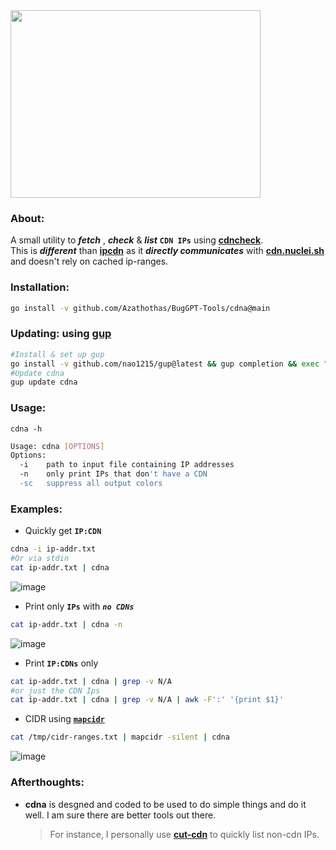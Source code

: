 <img src="https://user-images.githubusercontent.com/58171889/232501093-32a48356-281b-4f16-9dbb-f15b4421edf8.gif" width="400" height="300">

### About:
A small utility to ***fetch*** , ***check*** & ***list*** **`CDN IPs`** using [**cdncheck**](https://github.com/projectdiscovery/cdncheck).                                                           
This is ***different*** than [**ipcdn**](https://github.com/six2dez/ipcdn) as it ***directly communicates*** with [**cdn.nuclei.sh**](https://cdn.nuclei.sh/) and doesn't rely on cached ip-ranges. 

### **Installation**:
```bash 
go install -v github.com/Azathothas/BugGPT-Tools/cdna@main
``` 
### **Updating**: using [gup](https://github.com/nao1215/gup)
```bash
#Install & set up gup
go install -v github.com/nao1215/gup@latest && gup completion && exec "$SHELL"
#Update cdna
gup update cdna
```
### Usage:
`cdna -h`
```bash 
Usage: cdna [OPTIONS]
Options:
  -i    path to input file containing IP addresses
  -n    only print IPs that don't have a CDN
  -sc   suppress all output colors
```

### Examples: 
 - Quickly get **`IP:CDN`**
```bash
cdna -i ip-addr.txt 	
#Or via stdin
cat ip-addr.txt | cdna
```
![image](https://user-images.githubusercontent.com/58171889/232415653-a076a836-bce6-47e9-bf8c-b6166f647af8.png)
 - Print only **`IPs`** with ***`no CDNs`***
```bash 
cat ip-addr.txt | cdna -n
```
![image](https://user-images.githubusercontent.com/58171889/232415863-249ce264-c0d5-4839-a034-eaf7252cfb9f.png)
 - Print **`IP:CDNs`** only
```bash
cat ip-addr.txt | cdna | grep -v N/A
#or just the CDN Ips
cat ip-addr.txt | cdna | grep -v N/A | awk -F':' '{print $1}'
```
 - CIDR using [**`mapcidr`**](https://github.com/projectdiscovery/mapcidr)
 ```bash
cat /tmp/cidr-ranges.txt | mapcidr -silent | cdna 
 ```
 ![image](https://user-images.githubusercontent.com/58171889/232421086-1058837c-a084-473b-bada-a39e7782973e.png)

### Afterthoughts:
 - **cdna** is desgned and coded to be used to do simple things and do it well. I am sure there are better tools out there. 
    > For instance, I personally use [**cut-cdn**](https://github.com/ImAyrix/cut-cdn) to quickly list non-cdn IPs.

